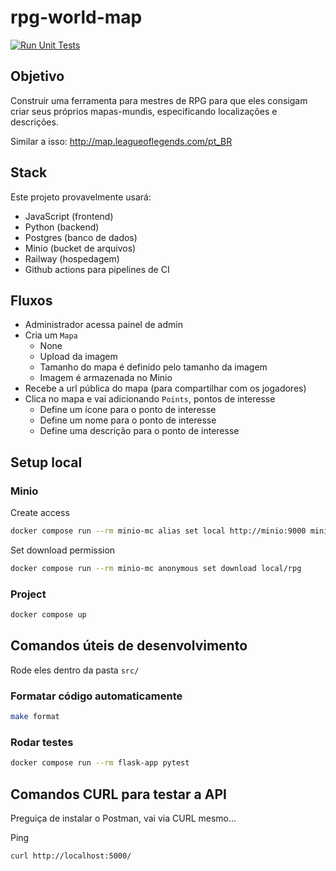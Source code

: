 # rpg-world-map

[![Run Unit Tests](https://github.com/renanstn/rpg-world-map/actions/workflows/test.yml/badge.svg)](https://github.com/renanstn/rpg-world-map/actions/workflows/test.yml)

## Objetivo

Construir uma ferramenta para mestres de RPG para que eles consigam criar seus
próprios mapas-mundis, especificando localizações e descrições.

Similar a isso: http://map.leagueoflegends.com/pt_BR

## Stack

Este projeto provavelmente usará:

- JavaScript (frontend)
- Python (backend)
- Postgres (banco de dados)
- Minio (bucket de arquivos)
- Railway (hospedagem)
- Github actions para pipelines de CI

## Fluxos

- Administrador acessa painel de admin
- Cria um `Mapa`
  - None
  - Upload da imagem
  - Tamanho do mapa é definido pelo tamanho da imagem
  - Imagem é armazenada no Minio
- Recebe a url pública do mapa (para compartilhar com os jogadores)
- Clica no mapa e vai adicionando `Points`, pontos de interesse
  - Define um ícone para o ponto de interesse
  - Define um nome para o ponto de interesse
  - Define uma descrição para o ponto de interesse

## Setup local

### Minio

Create access

```sh
docker compose run --rm minio-mc alias set local http://minio:9000 minioadmin minioadmin
```

Set download permission

```sh
docker compose run --rm minio-mc anonymous set download local/rpg
```

### Project

```sh
docker compose up
```

## Comandos úteis de desenvolvimento

Rode eles dentro da pasta `src/`

### Formatar código automaticamente

```sh
make format
```

### Rodar testes

```sh
docker compose run --rm flask-app pytest
```

## Comandos CURL para testar a API

Preguiça de instalar o Postman, vai via CURL mesmo...

Ping

```sh
curl http://localhost:5000/
```
